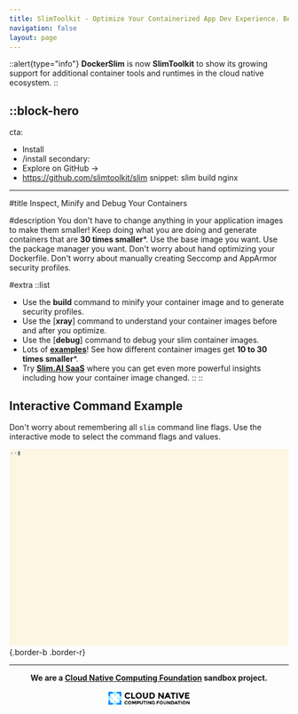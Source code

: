 ```yaml
---
title: SlimToolkit - Optimize Your Containerized App Dev Experience. Better, Smaller, Faster and More Secure Containers Doing Less! Slim Container Images by up to 30x.
navigation: false
layout: page
---
```


::alert{type="info"}
**DockerSlim** is now **SlimToolkit** to show its growing support for additional container tools and runtimes in the cloud native ecosystem.
::

::block-hero
---
cta:
  - Install
  - /install
secondary:
  - Explore on GitHub →
  - https://github.com/slimtoolkit/slim
snippet: 
  slim build nginx
---

#title
Inspect, Minify and Debug Your Containers

#description
You don't have to change anything in your application images to make them smaller! Keep doing what you are doing and generate containers that are **30 times smaller***. Use the base image you want. Use the package manager you want. Don't worry about hand optimizing your Dockerfile. Don't worry about manually creating Seccomp and AppArmor security profiles.

#extra
  ::list
  - Use the **build** command to minify your container image and to generate security profiles.
  - Use the [**xray**] command to understand your container images before and after you optimize.
  - Use the [**debug**] command to debug your slim container images.
  - Lots of [**examples**](https://github.com/slimtoolkit/examples)! See how different container images get **10 to 30 times smaller***.
  - Try [**Slim.AI SaaS**](https://portal.slim.dev/login?invitecode=invite.1s85zlfnYX0p5TT1XKja49pAHbL) where you can get even more powerful insights including how your container image changed.
  ::
::

## Interactive Command Example

Don't worry about remembering all `slim` command line flags. Use the interactive mode to select the command flags and values.

![asciicast](/interactive-demo.gif){.border-b .border-r}

---

<div style="text-align: center;">

**We are a [Cloud Native Computing Foundation](https://cncf.io/) sandbox project.**

<img style="display: block; 
           margin-left: auto;
           margin-right: auto;
           width: 30%;"
    src="/cncf.svg" 
    alt="CNCF logo">
</img>

</div>